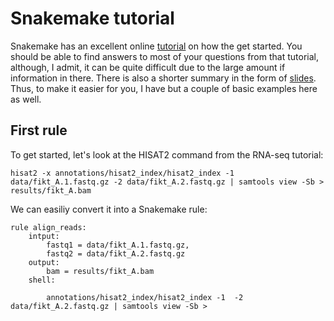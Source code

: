 # Snakemake tutorial
Snakemake has an excellent online [tutorial](https://snakemake.readthedocs.io/en/stable/tutorial/tutorial.html) on how the get started. You should be able to find answers to most of your questions from that tutorial, although, I admit, it can be quite difficult due to the large amount if information in there. There is also a shorter summary in the form of [slides](http://slides.com/johanneskoester/snakemake-tutorial-2016#/). Thus, to make it easier for you, I have but a couple of basic examples here as well.

## First rule
To get  started, let's look at the HISAT2 command from the RNA-seq tutorial:
	
	hisat2 -x annotations/hisat2_index/hisat2_index -1 data/fikt_A.1.fastq.gz -2 data/fikt_A.2.fastq.gz | samtools view -Sb > results/fikt_A.bam

We can easiliy convert it into a Snakemake rule:

	rule align_reads:
		intput:
			fastq1 = data/fikt_A.1.fastq.gz,
			fastq2 = data/fikt_A.2.fastq.gz
		output:
			bam = results/fikt_A.bam
		shell:
		
			annotations/hisat2_index/hisat2_index -1  -2 data/fikt_A.2.fastq.gz | samtools view -Sb > 
	
<!--stackedit_data:
eyJoaXN0b3J5IjpbLTE0NTM1MTcxNjRdfQ==
-->